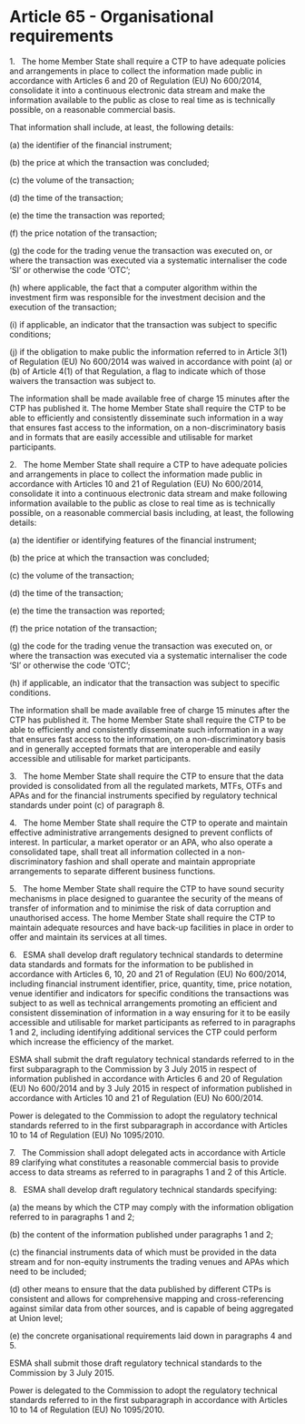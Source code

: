 # Article 65 - Organisational requirements


1.   The home Member State shall require a CTP to have adequate policies and arrangements in place to collect the information made public in accordance with Articles 6 and 20 of Regulation (EU) No 600/2014, consolidate it into a continuous electronic data stream and make the information available to the public as close to real time as is technically possible, on a reasonable commercial basis.

That information shall include, at least, the following details:

(a) the identifier of the financial instrument;

(b) the price at which the transaction was concluded;

(c) the volume of the transaction;

(d) the time of the transaction;

(e) the time the transaction was reported;

(f) the price notation of the transaction;

(g) the code for the trading venue the transaction was executed on, or where the transaction was executed via a systematic internaliser the code ‘SI’ or otherwise the code ‘OTC’;

(h) where applicable, the fact that a computer algorithm within the investment firm was responsible for the investment decision and the execution of the transaction;

(i) if applicable, an indicator that the transaction was subject to specific conditions;

(j) if the obligation to make public the information referred to in Article 3(1) of Regulation (EU) No 600/2014 was waived in accordance with point (a) or (b) of Article 4(1) of that Regulation, a flag to indicate which of those waivers the transaction was subject to.

The information shall be made available free of charge 15 minutes after the CTP has published it. The home Member State shall require the CTP to be able to efficiently and consistently disseminate such information in a way that ensures fast access to the information, on a non-discriminatory basis and in formats that are easily accessible and utilisable for market participants.

2.   The home Member State shall require a CTP to have adequate policies and arrangements in place to collect the information made public in accordance with Articles 10 and 21 of Regulation (EU) No 600/2014, consolidate it into a continuous electronic data stream and make following information available to the public as close to real time as is technically possible, on a reasonable commercial basis including, at least, the following details:

(a) the identifier or identifying features of the financial instrument;

(b) the price at which the transaction was concluded;

(c) the volume of the transaction;

(d) the time of the transaction;

(e) the time the transaction was reported;

(f) the price notation of the transaction;

(g) the code for the trading venue the transaction was executed on, or where the transaction was executed via a systematic internaliser the code ‘SI’ or otherwise the code ‘OTC’;

(h) if applicable, an indicator that the transaction was subject to specific conditions.

The information shall be made available free of charge 15 minutes after the CTP has published it. The home Member State shall require the CTP to be able to efficiently and consistently disseminate such information in a way that ensures fast access to the information, on a non-discriminatory basis and in generally accepted formats that are interoperable and easily accessible and utilisable for market participants.

3.   The home Member State shall require the CTP to ensure that the data provided is consolidated from all the regulated markets, MTFs, OTFs and APAs and for the financial instruments specified by regulatory technical standards under point (c) of paragraph 8.

4.   The home Member State shall require the CTP to operate and maintain effective administrative arrangements designed to prevent conflicts of interest. In particular, a market operator or an APA, who also operate a consolidated tape, shall treat all information collected in a non-discriminatory fashion and shall operate and maintain appropriate arrangements to separate different business functions.

5.   The home Member State shall require the CTP to have sound security mechanisms in place designed to guarantee the security of the means of transfer of information and to minimise the risk of data corruption and unauthorised access. The home Member State shall require the CTP to maintain adequate resources and have back-up facilities in place in order to offer and maintain its services at all times.

6.   ESMA shall develop draft regulatory technical standards to determine data standards and formats for the information to be published in accordance with Articles 6, 10, 20 and 21 of Regulation (EU) No 600/2014, including financial instrument identifier, price, quantity, time, price notation, venue identifier and indicators for specific conditions the transactions was subject to as well as technical arrangements promoting an efficient and consistent dissemination of information in a way ensuring for it to be easily accessible and utilisable for market participants as referred to in paragraphs 1 and 2, including identifying additional services the CTP could perform which increase the efficiency of the market.

ESMA shall submit the draft regulatory technical standards referred to in the first subparagraph to the Commission by 3 July 2015 in respect of information published in accordance with Articles 6 and 20 of Regulation (EU) No 600/2014 and by 3 July 2015 in respect of information published in accordance with Articles 10 and 21 of Regulation (EU) No 600/2014.

Power is delegated to the Commission to adopt the regulatory technical standards referred to in the first subparagraph in accordance with Articles 10 to 14 of Regulation (EU) No 1095/2010.

7.   The Commission shall adopt delegated acts in accordance with Article 89 clarifying what constitutes a reasonable commercial basis to provide access to data streams as referred to in paragraphs 1 and 2 of this Article.

8.   ESMA shall develop draft regulatory technical standards specifying:

(a) the means by which the CTP may comply with the information obligation referred to in paragraphs 1 and 2;

(b) the content of the information published under paragraphs 1 and 2;

(c) the financial instruments data of which must be provided in the data stream and for non-equity instruments the trading venues and APAs which need to be included;

(d) other means to ensure that the data published by different CTPs is consistent and allows for comprehensive mapping and cross-referencing against similar data from other sources, and is capable of being aggregated at Union level;

(e) the concrete organisational requirements laid down in paragraphs 4 and 5.

ESMA shall submit those draft regulatory technical standards to the Commission by 3 July 2015.

Power is delegated to the Commission to adopt the regulatory technical standards referred to in the first subparagraph in accordance with Articles 10 to 14 of Regulation (EU) No 1095/2010.
